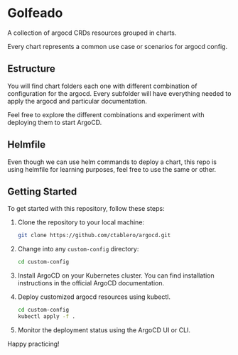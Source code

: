 # Golfeado

A collection of argocd CRDs resources grouped in charts.

Every chart represents a common use case or scenarios for argocd config.

## Estructure

You will find chart folders each one with different combination of configuration for the argocd. Every subfolder will have everything needed to apply the argocd and particular documentation.

Feel free to explore the different combinations and experiment with deploying them to start ArgoCD.

## Helmfile

Even though we can use helm commands to deploy a chart, this repo is using helmfile for learning purposes, feel free to use the same or other.

## Getting Started

To get started with this repository, follow these steps:

1. Clone the repository to your local machine:

    ```bash
    git clone https://github.com/ctablero/argocd.git
    ```

2. Change into any `custom-config` directory:

    ```bash
    cd custom-config
    ```

3. Install ArgoCD on your Kubernetes cluster. You can find installation instructions in the official ArgoCD documentation.

4. Deploy customized argocd resources using kubectl.

    ```bash
    cd custom-config
    kubectl apply -f .
    ```

5. Monitor the deployment status using the ArgoCD UI or CLI.

Happy practicing!